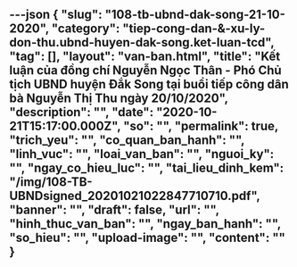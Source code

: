 ---json
{
    "slug": "108-tb-ubnd-dak-song-21-10-2020",
    "category": "tiep-cong-dan-&-xu-ly-don-thu.ubnd-huyen-dak-song.ket-luan-tcd",
    "tag": [],
    "layout": "van-ban.html",
    "title": "Kết luận của đồng chí Nguyễn Ngọc Thân - Phó Chủ tịch UBND huyện Đắk Song tại buổi tiếp công dân bà Nguyễn Thị Thu ngày 20/10/2020",
    "description": "",
    "date": "2020-10-21T15:17:00.000Z",
    "so": "",
    "permalink": true,
    "trich_yeu": "",
    "co_quan_ban_hanh": "",
    "linh_vuc": "",
    "loai_van_ban": "",
    "nguoi_ky": "",
    "ngay_co_hieu_luc": "",
    "tai_lieu_dinh_kem": "/img/108-TB-UBNDsigned_20201021022847710710.pdf",
    "banner": "",
    "draft": false,
    "url": "",
    "hinh_thuc_van_ban": "",
    "ngay_ban_hanh": "",
    "so_hieu": "",
    "upload-image": "",
    "__content__": ""
}
---
